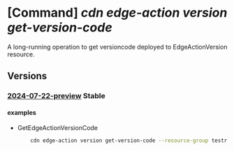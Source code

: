 # [Command] _cdn edge-action version get-version-code_

A long-running operation to get versioncode deployed to EdgeActionVersion resource.

## Versions

### [2024-07-22-preview](/Resources/mgmt-plane/L3N1YnNjcmlwdGlvbnMve30vcmVzb3VyY2Vncm91cHMve30vcHJvdmlkZXJzL21pY3Jvc29mdC5jZG4vZWRnZWFjdGlvbnMve30vdmVyc2lvbnMve30vZ2V0dmVyc2lvbmNvZGU=/2024-07-22-preview.xml) **Stable**

<!-- mgmt-plane /subscriptions/{}/resourcegroups/{}/providers/microsoft.cdn/edgeactions/{}/versions/{}/getversioncode 2024-07-22-preview -->

#### examples

- GetEdgeActionVersionCode
    ```bash
        cdn edge-action version get-version-code --resource-group testrg --edge-action-name edgeAction1 --version version1
    ```
